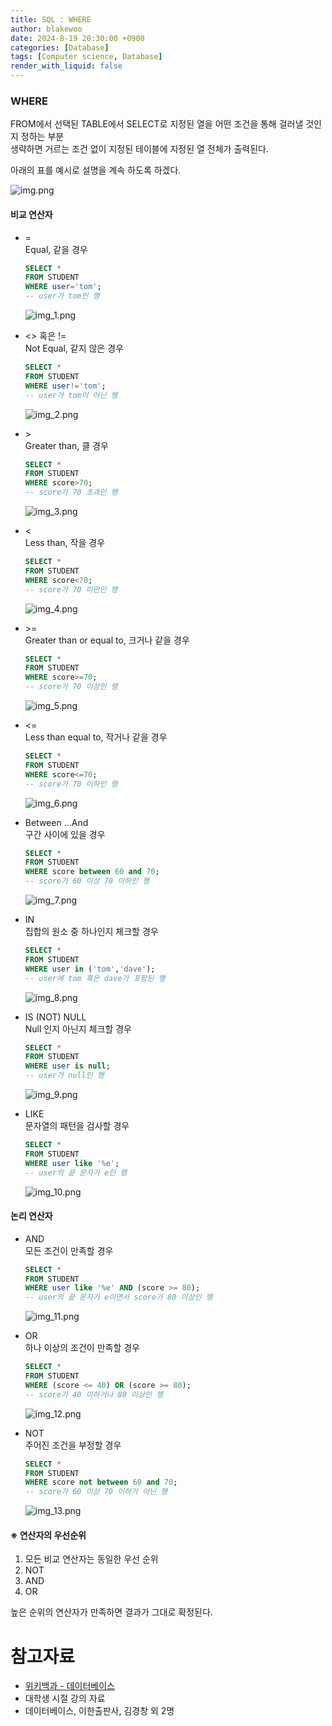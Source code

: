 ```yaml
---
title: SQL : WHERE
author: blakewoo
date: 2024-8-19 20:30:00 +0900
categories: [Database]
tags: [Computer science, Database]
render_with_liquid: false
---
```


### WHERE
FROM에서 선택된 TABLE에서 SELECT로 지정된 열을 어떤 조건을 통해 걸러낼 것인지 정하는 부분   
생략하면 거르는 조건 없이 지정된 테이블에 지정된 열 전체가 출력된다.

아래의 표를 예시로 설명을 계속 하도록 하겠다.

![img.png](/assets/blog/database/sql3/img.png)

#### 비교 연산자
- =   
  Equal, 같을 경우   
  ```sql
  SELECT *
  FROM STUDENT
  WHERE user='tom';
  -- user가 tom인 행
  ```
  ![img_1.png](/assets/blog/database/sql3/img_1.png)


- <> 혹은 !=    
  Not Equal, 같지 않은 경우   
  ```sql
  SELECT *
  FROM STUDENT
  WHERE user!='tom';
  -- user가 tom이 아닌 행
  ```
  ![img_2.png](/assets/blog/database/sql3/img_2.png)

- \>   
  Greater than, 클 경우   
  ```sql
  SELECT *
  FROM STUDENT
  WHERE score>70;
  -- score가 70 초과인 행
  ```
  ![img_3.png](/assets/blog/database/sql3/img_3.png)


- <    
  Less than, 작을 경우    
  ```sql
  SELECT *
  FROM STUDENT
  WHERE score<70;
  -- score가 70 미만인 행
  ```
  
  ![img_4.png](/assets/blog/database/sql3/img_4.png)

- \>=    
  Greater than or equal to, 크거나 같을 경우   
  ```sql
  SELECT *
  FROM STUDENT
  WHERE score>=70;
  -- score가 70 이상인 행
  ```

  ![img_5.png](/assets/blog/database/sql3/img_5.png)

- <=     
  Less than equal to, 작거나 같을 경우   
  ```sql
  SELECT *
  FROM STUDENT
  WHERE score<=70;
  -- score가 70 이하인 행
  ```

  ![img_6.png](/assets/blog/database/sql3/img_6.png)

- Between ...And   
  구간 사이에 있을 경우    
  ```sql
  SELECT *
  FROM STUDENT
  WHERE score between 60 and 70;
  -- score가 60 이상 70 이하인 행
  ```

  ![img_7.png](/assets/blog/database/sql3/img_7.png)

- IN   
  집합의 원소 중 하나인지 체크할 경우     
  ```sql
  SELECT *
  FROM STUDENT
  WHERE user in ('tom','dave');
  -- user에 tom 혹은 dave가 포함된 행
  ```

  ![img_8.png](/assets/blog/database/sql3/img_8.png)

- IS (NOT) NULL   
  Null 인지 아닌지 체크할 경우   
  ```sql
  SELECT *
  FROM STUDENT
  WHERE user is null;
  -- user가 null인 행
  ```

  ![img_9.png](/assets/blog/database/sql3/img_9.png)

- LIKE   
  문자열의 패턴을 검사할 경우    
  ```sql
  SELECT *
  FROM STUDENT
  WHERE user like '%e';
  -- user의 끝 문자가 e인 행
  ```
  
  ![img_10.png](/assets/blog/database/sql3/img_10.png)

#### 논리 연산자
- AND   
  모든 조건이 만족할 경우    
  ```sql
  SELECT *
  FROM STUDENT
  WHERE user like '%e' AND (score >= 80);
  -- user의 끝 문자가 e이면서 score가 80 이상인 행
  ```

  ![img_11.png](/assets/blog/database/sql3/img_11.png)

- OR   
  하나 이상의 조건이 만족할 경우   
  ```sql
  SELECT *
  FROM STUDENT
  WHERE (score <= 40) OR (score >= 80);
  -- score가 40 이하거나 80 이상인 행
  ```

  ![img_12.png](/assets/blog/database/sql3/img_12.png)

- NOT   
  주어진 조건을 부정할 경우   
  ```sql
  SELECT *
  FROM STUDENT
  WHERE score not between 60 and 70;
  -- score가 60 이상 70 이하가 아닌 행
  ```
  
  ![img_13.png](/assets/blog/database/sql3/img_13.png)

#### ※ 연산자의 우선순위
1. 모든 비교 연산자는 동일한 우선 순위
2. NOT
3. AND
4. OR

높은 순위의 연산자가 만족하면 결과가 그대로 확정된다.
  


# 참고자료
- [위키백과 - 데이터베이스](https://ko.wikipedia.org/wiki/%EB%8D%B0%EC%9D%B4%ED%84%B0%EB%B2%A0%EC%9D%B4%EC%8A%A4)
- 대학생 시절 강의 자료
- 데이터베이스, 이한출판사, 김경창 외 2명
